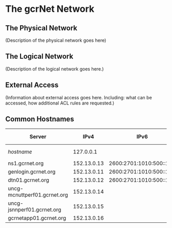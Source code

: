 # The gcrNet Network

## The Physical Network

(Description of the physical network goes here)

## The Logical Network

(Description of the logical network goes here.)

## External Access

(Information about external access goes here. Including: what can be accessed, how additional ACL rules are requested.)

## Common Hostnames

| Server | IPv4 | IPv6 | Accessible From | Description |
| ------ | ---- | ---- | --------------- | ----------- |
| *hostname* | 127.0.0.1 | | Internal | What does it do? |
| ns1.gcrnet.org | 152.13.0.13 | 2600:2701:1010:500::100
| genlogin.gcrnet.org | 152.13.0.11 | 2600:2701:1010:500::110
| dtn01.gcrnet.org | 152.13.0.12 | 2600:2701:1010:500::111
| uncg-mcnuttperf01.gcrnet.org | 152.13.0.14 |
| uncg-jsnnperf01.gcrnet.org | 152.13.0.15 |
| gcrnetapp01.gcrnet.org | 152.13.0.16 |
